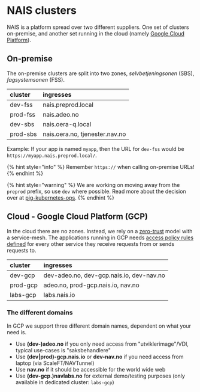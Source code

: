 # NAIS clusters

NAIS is a platform spread over two different suppliers. One set of clusters on-premise, and another set running in the
cloud (namely [Google Cloud Platform](../gcp/README.md)).

## On-premise

The on-premise clusters are split into two zones, _selvbetjeningsonen_ (SBS), _fagsystemsonen_ (FSS).

| cluster | ingresses | 
| :--- | :--- |
| dev-fss | nais.preprod.local |
| prod-fss | nais.adeo.no |
| dev-sbs | nais.oera-q.local |
| prod-sbs | nais.oera.no, tjenester.nav.no |

Example: If your app is named `myapp`, then the URL for `dev-fss` would be `https://myapp.nais.preprod.local/`.

{% hint style="info" %}
Remember `https://` when calling on-premise URLs!
{% endhint %}

{% hint style="warning" %}
We are working on moving away from the `preprod` prefix, so use `dev` where possible. Read more about the decision over
at [pig-kubernetes-ops](https://github.com/navikt/pig/blob/master/kubeops/adr/000-preprod-rename.md).
{% endhint %}

## Cloud - Google Cloud Platform \(GCP\)

In the cloud there are no zones. Instead, we rely on a [zero-trust](https://github.com/navikt/pig/blob/master/kubeops/doc/zero-trust.md) model with a service-mesh.
The applications running in GCP needs [access policy rules defined](../gcp/access-policy.md) for every other service they receive requests from or sends requests to.

| cluster | ingresses |
| :--- | :--- |
| dev-gcp | dev-adeo.no, dev-gcp.nais.io, dev-nav.no|
| prod-gcp | adeo.no, prod-gcp.nais.io, nav.no|
| labs-gcp | labs.nais.io |

### The different domains

In GCP we support three different domain names, dependent on what your need is.

* Use **(dev-)adeo.no** if you only need access from "utviklerimage"/VDI, typical use-cases is "saksbehandlere"
* Use **(dev|prod)-gcp.nais.io** or **dev-nav.no** if you need access from laptop (via ScaleFT/NAVTunnel)
* Use **nav.no** if it should be accessible for the world wide web
* Use **(dev-gcp.)navlabs.no** for external demo/testing purposes (only available in dedicated cluster: `labs-gcp`)
